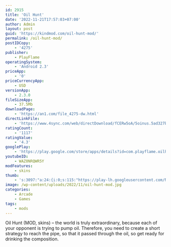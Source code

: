 ```yaml
---
id: 2915
title: 'Oil Hunt'
date: '2022-11-21T17:57:03+07:00'
author: Admin
layout: post
guid: 'https://kindmod.com/oil-hunt-mod/'
permalink: /oil-hunt-mod/
postIDCopy:
    - '4275'
publisher:
    - PlayFlame
operatingSystem:
    - 'Android 2.3'
priceApp:
    - '0'
priceCurrencyApp:
    - USD
versionApp:
    - 2.3.0
fileSizeApp:
    - 37.5Mb
downloadPage:
    - 'https://an1.com/file_4275-dw.html'
directLinkFile:
    - 'https://www.4sync.com/web/directDownload/fCERw5oA/5oinus.5ad327bbbb1ce73ce15254cbc74a2bc6'
ratingCount:
    - '1117'
ratingValue:
    - '4.3'
googlePlay:
    - 'https://play.google.com/store/apps/details?id=com.playflame.oilhunt'
youtubeID:
    - WAZ0NRQWR5Y
modFeatures:
    - skins
thumb:
    - 's:3097:"a:24:{i:0;s:115:"https://play-lh.googleusercontent.com/NFWRjre1GGneHAChbMTTXbdpFeBcouv5jNlYEdifQZqucxsojH5sAy5NiA5VaY7CF8U=w526-h296";i:1;s:115:"https://play-lh.googleusercontent.com/NFcJTbrCM6SsIPFWV6rHIj4mUD0iS0YzxVs6flT6jJky1OWqmsb-yWnc6lVuYRO_npg=w526-h296";i:2;s:115:"https://play-lh.googleusercontent.com/dEdJE4o9fgdPjDYzM_Lk3NJPTJpSnsiTKm89RAoaFY42bqnVh3Dh-TfMPDw8t836s7g=w526-h296";i:3;s:115:"https://play-lh.googleusercontent.com/Nvyb1cYlQWHnEBJtbR-Sxn6M0IQLqot13npdkFJAsZv7NvyvkU0JHar-qWkPORSMqr8=w526-h296";i:4;s:115:"https://play-lh.googleusercontent.com/FaVZxYYA0o2Cen83wck_eIJDH81UyQO7KXO5YY_mqbfMczAqNrygKDwhI54oXxBR9A4=w526-h296";i:5;s:116:"https://play-lh.googleusercontent.com/BKHmIRWK-bRfzYJ7_HezD6atptOc5HL4Q_M-LwfJwMvSw6IMrm1HvgQuoUWg1gGl089x=w526-h296";i:6;s:115:"https://play-lh.googleusercontent.com/RH-vdccENigXgyV9Ko0qhHDlctKIN9t5ZXRpnapkgeL6ziA9Bjc7huHuKMjqDV6ZzqY=w526-h296";i:7;s:114:"https://play-lh.googleusercontent.com/emTyXxLTbqUuMfiyzm3dr1_YMc5G-zTKWJjAeq7Cik3hq9owqpR6jPK2Kzrc-AsBjg=w526-h296";i:8;s:115:"https://play-lh.googleusercontent.com/jsM4zyJWwi3Q6yH9aEazDpZ82cMj8xTXchIOhnFAmchut7kjpqV5EDIWTOqliorLneo=w526-h296";i:9;s:114:"https://play-lh.googleusercontent.com/Mipy2JBl_3gYzOVc9uCKF3HbtM1SypPQ4vzBd873wtdGQao5a_lBeItSODSAKcQJKg=w526-h296";i:10;s:116:"https://play-lh.googleusercontent.com/A8YPhFA_V32z7LOei1oQnwExqraauXy5GNQaN4Fsgxx9DoEYPFnJd1asxcgjT3jASShw=w526-h296";i:11;s:115:"https://play-lh.googleusercontent.com/_v1xHmEpf1-c_MTuvbDLvVNRXpw_ev-3Yeack_d_eMzxi6FE6z5L17hRkPaptKL6TW4=w526-h296";i:12;s:115:"https://play-lh.googleusercontent.com/g23O4rLYy0wfOpVqVHY45nU4JfPlPXwOgKErQkqIMkijB9ly3zVcCuOA1SezcTqbi0w=w526-h296";i:13;s:115:"https://play-lh.googleusercontent.com/PklCpXSHRnh_g-iGdgoAknb9uEhASGKHGGBaD6gRDC2xhOdZsuanf5ukbed6Z1zRHok=w526-h296";i:14;s:116:"https://play-lh.googleusercontent.com/jO3B35sAQrJnHrB5AXA_JhZ5Aw7_3jKNV1jtOcD-YslezRMMHJ4k36HsU7UnKtEKGi7y=w526-h296";i:15;s:115:"https://play-lh.googleusercontent.com/CV5pZjnhU0akRc93YfrGiDkVGQNLMkkQwcWgDv_uzbTycSIFTG_7ZLj24wiicpTbZjk=w526-h296";i:16;s:116:"https://play-lh.googleusercontent.com/0YjqdlRAUP-pWUfVq-OVTO_Hox4zKZZ7UE6ir9V4dSJgNJOBO7mJgDGL-yFPD_02gPeZ=w526-h296";i:17;s:116:"https://play-lh.googleusercontent.com/j7CEl_uGq5LxQieqgltxgFk0aSCxKbhcyB5R3reTyn3LbhNJkTlydMqSmg9go6fBSKH5=w526-h296";i:18;s:116:"https://play-lh.googleusercontent.com/Ksk5x8-qh3W29CzDkktyQzygPtCsAzgkBpCyJRrnx771AsMT8kmh9jcgezwomT5NRSGC=w526-h296";i:19;s:116:"https://play-lh.googleusercontent.com/9qYyWPnQpNewNxd5pluOk-vTVBoQWv2sUNiRVuni2hoJF1qFhJmUqqq8rAbHZUpFgb9I=w526-h296";i:20;s:114:"https://play-lh.googleusercontent.com/BVaE-SfH4zEyAtbl33c4FJBpfsjRrK0XD6zGe4CZ25gi1juTKx2ADxCwMXwUeUyJiw=w526-h296";i:21;s:116:"https://play-lh.googleusercontent.com/9Xh9I8ZUfl2PecBJskFDfidzqVK0lnjmfs7kWZNWoBWlK3t5w3SJytU1T84oyDPArnxh=w526-h296";i:22;s:114:"https://play-lh.googleusercontent.com/VTtuNXTpavsZ3nCRhJXZdeX-YqvMxlXVePXy2TsMzg6IxeF60w-cNk6FmANCxIQFhQ=w526-h296";i:23;s:115:"https://play-lh.googleusercontent.com/kRJcY0s_RCoaooiWWUacCGTvVuZ-4q4PEWTKft4ebYHHYnAsRNBA-PIPxDABn36xxA8=w526-h296";}";'
image: /wp-content/uploads/2022/11/oil-hunt-mod.jpg
categories:
    - Arcade
    - Games
tags:
    - mods
---
```


Oil Hunt (MOD, skins) – the world is truly extraordinary, because each of your opponent is trying to pump oil. Therefore, you need to create a short strategy to reach the pipe, so that it passed through the oil, so get ready for drinking the composition.